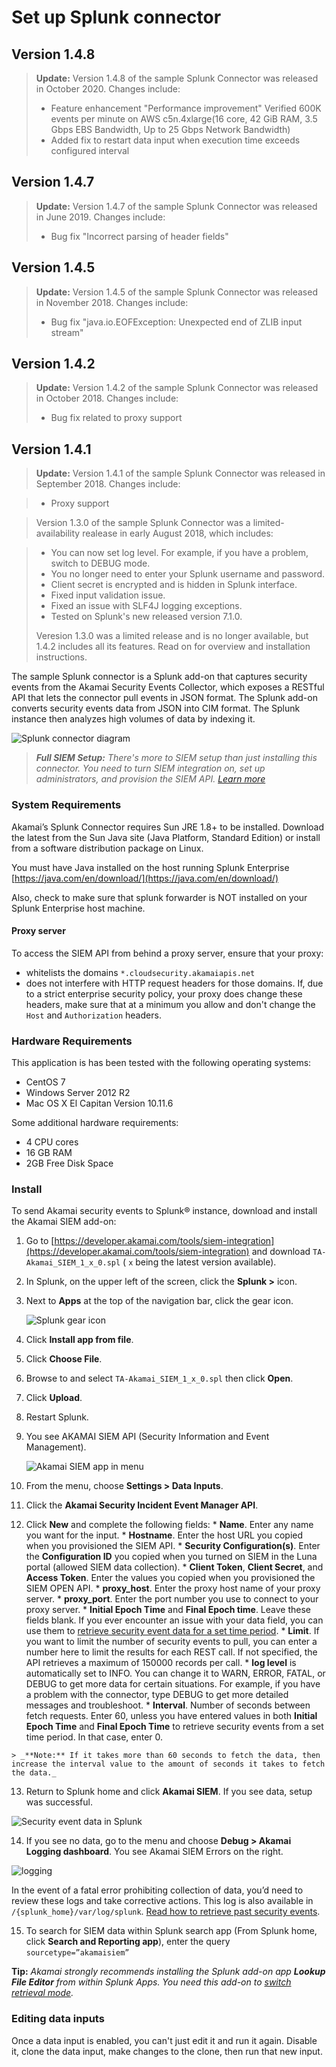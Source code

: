 # Set up Splunk connector 
<h2 id="4">Version 1.4.8</h2><a name="4"></a>

>**Update:** Version 1.4.8 of the sample Splunk Connector was released in October 2020. Changes include:
>*   Feature enhancement "Performance improvement" Verified 600K events per minute on AWS c5n.4xlarge(16 core, 42 GiB RAM,	3.5 Gbps EBS Bandwidth,	Up to 25 Gbps Network Bandwidth)
>*   Added fix to restart data input when execution time exceeds configured interval

<h2 id="4">Version 1.4.7</h2><a name="4"></a>

>**Update:** Version 1.4.7 of the sample Splunk Connector was released in June 2019. Changes include:
>*   Bug fix "Incorrect parsing of header fields" 

<h2 id="4">Version 1.4.5</h2><a name="4"></a>

>**Update:** Version 1.4.5 of the sample Splunk Connector was released in November 2018. Changes include:
>*   Bug fix "java.io.EOFException: Unexpected end of ZLIB input stream" 

<h2 id="4">Version 1.4.2</h2><a name="4"></a>

>**Update:** Version 1.4.2 of the sample Splunk Connector was released in October 2018. Changes include:
>*   Bug fix related to proxy support

<h2 id="4">Version 1.4.1</h2><a name="4"></a>

>**Update:** Version 1.4.1 of the sample Splunk Connector was released in September 2018. Changes include:

>*   Proxy support

>Version 1.3.0 of the sample Splunk Connector was a limited-availability realease in early August 2018, which includes:

>*   You can now set log level. For example, if you have a problem, switch to DEBUG mode.
>*   You no longer need to enter your Splunk username and password.
>*   Client secret is encrypted and is hidden in Splunk interface.
>*   Fixed input validation issue.
>*   Fixed an issue with SLF4J logging exceptions.
>*   Tested on Splunk's new released version 7.1.0.
>
>Veresion 1.3.0 was a limited release and is no longer available, but 1.4.2 includes all its features. Read on for overview and installation instructions.


The sample Splunk connector is a Splunk add-on that captures security events from the Akamai Security Events Collector, which exposes a RESTful API that lets the connector pull events in JSON format. The Splunk add-on converts security events data from JSON into CIM format. The Splunk instance then analyzes high volumes of data by indexing it.

![Splunk connector diagram](https://developer.akamai.com/tools/siem-integration/docs/Content/Resources/Images/splunk_diag.png)

> _**Full SIEM Setup:** There's more to SIEM setup than just installing this connector. You need to turn SIEM integration on, set up administrators, and provision the SIEM API.  [Learn more](https://developer.akamai.com/tools/siem-integration/index.html)_ 

### System Requirements

Akamai’s Splunk Connector requires Sun JRE 1.8+ to be installed. Download the  latest from the Sun Java site (Java Platform, Standard Edition) or install from a software distribution package on Linux.

You must have Java installed on the host running Splunk Enterprise [https://java.com/en/download/](https://java.com/en/download/)

Also, check to make sure that splunk forwarder is NOT installed on your Splunk Enterprise host machine.

#### Proxy server

To access the SIEM API from behind a proxy server, ensure that your proxy:

*   whitelists the domains `*.cloudsecurity.akamaiapis.net`
*   does not interfere with HTTP request headers for those domains. If, due to a strict enterprise security policy, your proxy does change these headers, make sure that at a minimum you allow and don't change the `Host` and `Authorization` headers.


### Hardware Requirements

This application is has been tested with the following operating systems:

* CentOS 7
* Windows Server 2012 R2
* Mac OS X El Capitan Version 10.11.6

Some additional hardware requirements:

* 4 CPU cores
* 16 GB RAM
* 2GB Free Disk Space

### Install

To send Akamai security events to Splunk® instance, download and install the Akamai SIEM add-on:

1.  Go to [https://developer.akamai.com/tools/siem-integration](https://developer.akamai.com/tools/siem-integration) and download `TA-Akamai_SIEM_1_x_0.spl` ( `x` being the latest version available).
2.  In Splunk, on the upper left of the screen, click the **Splunk >** icon.
3.  Next to **Apps** at the top of the navigation bar, click the gear icon.

    ![Splunk gear icon](https://developer.akamai.com/tools/siem-integration/docs/Content/Resources/Images/splunk_211x130.png)

4.  Click **Install app from file**.
5.  Click **Choose File**.
6.  Browse to and select `TA-Akamai_SIEM_1_x_0.spl` then click **Open**.
7.  Click **Upload**.
8. Restart Splunk.
8.  You see AKAMAI SIEM API (Security Information and Event Management).

    ![Akamai SIEM app in menu](https://developer.akamai.com/tools/siem-integration/docs/Content/Resources/Images/add-on_in_splunk_165x212.png)

10.  From the menu, choose **Settings > Data Inputs**.
11.  Click the **Akamai Security Incident Event Manager API**.
12.  Click **New** and complete the following fields:
    *   **Name**. Enter any name you want for the input.
    *   **Hostname**. Enter the host URL you copied when you provisioned the SIEM API.
    *   **Security Configuration(s)**. Enter the **Configuration ID** you copied when you turned on SIEM in the Luna portal (allowed SIEM data collection).
    *   **Client Token**, **Client Secret**, and **Access Token**. Enter the values you copied when you provisioned the SIEM OPEN API.
    *   **proxy_host**. Enter the proxy host name of your proxy server.
    *   **proxy_port**. Enter the port number you use to connect to your proxy server.
    *   **Initial Epoch Time** and **Final Epoch time**. Leave these fields blank. If you ever encounter an issue with your data field, you can use them to [retrieve security event data for a set time period](Retrievepastsecurityevents-Splunkconnector.htm).
    *   **Limit**. If you want to limit the number of security events to pull, you can enter a number here to limit the results for each REST call. If not specified, the API retrieves a maximum of 150000 records per call.
    *   **log level** is automatically set to INFO. You can change it to WARN, ERROR, FATAL, or DEBUG to get more data for certain situations. For example, if you have a problem with the connector, type DEBUG to get more detailed messages and troubleshoot.
    *   **Interval**. Number of seconds between fetch requests. Enter 60, unless you have entered values in both **Initial Epoch Time** and **Final Epoch Time** to retrieve security events from a set time period. In that case, enter 0\.

    > _**Note:** If it takes more than 60 seconds to fetch the data, then increase the interval value to the amount of seconds it takes to fetch the data._ 
    
13.  Return to Splunk home and click **Akamai SIEM**.
    If you see data, setup was successful.
    
    
   ![Security event data in Splunk](https://developer.akamai.com/tools/siem-integration/docs/Content/Resources/Images/splunkreports.png)

14.  If you see no data, go to the menu and choose **Debug > Akamai Logging dashboard**.
    You see Akamai SIEM Errors on the right.

   ![logging](https://developer.akamai.com/tools/siem-integration/docs/Content/Resources/Images/Splunklogs.png)

   In the event of a fatal error prohibiting collection of data, you’d need to review these logs and take corrective actions. This log is also available in `/{splunk_home}/var/log/splunk`. [Read how to retrieve past security events](Retrievepastsecurityevents-Splunkconnector.htm).

15.  To search for SIEM data within Splunk search app (From Splunk home, click **Search and Reporting app**), enter the query `sourcetype=”akamaisiem”`

**Tip:** _Akamai strongly recommends installing the Splunk add-on app_ _**Lookup File Editor**_ _from within Splunk Apps. You need this add-on to [switch retrieval mode](Retrievepastsecurityevents-Splunkconnector.htm)._

### Editing data inputs

Once a data input is enabled, you can't just edit it and run it again. Disable it, clone the data input, make changes to the clone, then run that new input.



